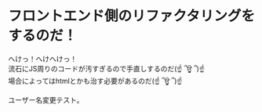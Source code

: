 # フロントエンド側のリファクタリングをするのだ！

へけっ！へけへけっ！  
流石にJS周りのコードが汚すぎるので手直しするのだ(☝ ՞ਊ ՞)☝  
場合によってはhtmlとかも治す必要があるのだ(☝ ՞ਊ ՞)☝

ユーザー名変更テスト。
